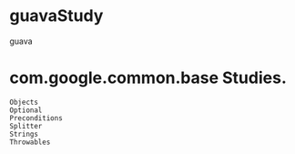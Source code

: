 # guavaStudy
guava

# com.google.common.base Studies.
	Objects
	Optional
	Preconditions
	Splitter
	Strings
	Throwables
